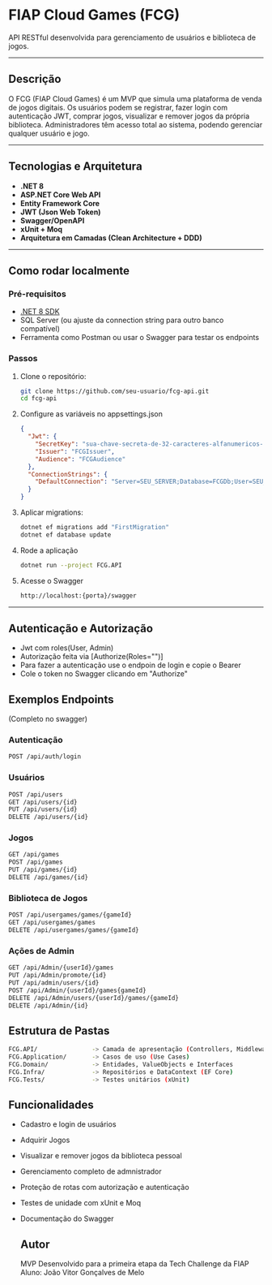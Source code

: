 # FIAP Cloud Games (FCG)

API RESTful desenvolvida para gerenciamento de usuários e biblioteca de jogos.

---

## Descrição

O FCG (FIAP Cloud Games) é um MVP que simula uma plataforma de venda de jogos digitais. 
Os usuários podem se registrar, fazer login com autenticação JWT, comprar jogos, visualizar e remover jogos da própria biblioteca. Administradores têm acesso total ao sistema, podendo gerenciar qualquer usuário e jogo.

---

## Tecnologias e Arquitetura

- **.NET 8**
- **ASP.NET Core Web API**
- **Entity Framework Core**
- **JWT (Json Web Token)**
- **Swagger/OpenAPI**
- **xUnit + Moq**
- **Arquitetura em Camadas (Clean Architecture + DDD)**

---

## Como rodar localmente

### Pré-requisitos

- [.NET 8 SDK](https://dotnet.microsoft.com/en-us/download/dotnet/8.0)
- SQL Server (ou ajuste da connection string para outro banco compatível)
- Ferramenta como Postman ou usar o Swagger para testar os endpoints

### Passos

1. Clone o repositório:

   ```bash
   git clone https://github.com/seu-usuario/fcg-api.git
   cd fcg-api

2. Configure as variáveis no appsettings.json
   ```json
   {
     "Jwt": {
       "SecretKey": "sua-chave-secreta-de-32-caracteres-alfanumericos-no-minimo",
       "Issuer": "FCGIssuer",
       "Audience": "FCGAudience"
     },
     "ConnectionStrings": {
       "DefaultConnection": "Server=SEU_SERVER;Database=FCGDb;User=SEU_USUARIO;Password=SUA_SENHA;"
     }
   }
   ```
   
3. Aplicar migrations:
   ```bash
   dotnet ef migrations add "FirstMigration"
   dotnet ef database update
   
4. Rode a aplicação
   ```bash
   dotnet run --project FCG.API
   
5. Acesse o Swagger
   ```bash
   http://localhost:{porta}/swagger
---

## Autenticação e Autorização
 - Jwt com roles(User, Admin)
 - Autorização feita via [Authorize(Roles="")]
 - Para fazer a autenticação use o endpoin de login e copie o Bearer
 - Cole o token no Swagger clicando em "Authorize"

## Exemplos Endpoints
(Completo no swagger)

### Autenticação

```bash
POST /api/auth/login
```

### Usuários

```bash
POST /api/users
GET /api/users/{id}
PUT /api/users/{id}
DELETE /api/users/{id}
```

### Jogos

```bash
GET /api/games
POST /api/games
PUT /api/games/{id}
DELETE /api/games/{id}
```

### Biblioteca de Jogos

```bash
POST /api/usergames/games/{gameId}
GET /api/usergames/games
DELETE /api/usergames/games/{gameId}
```

### Ações de Admin

```bash
GET /api/Admin/{userId}/games
PUT /api/Admin/promote/{id}
PUT /api/admin/users/{id}
POST /api/Admin/{userId}/games{gameId}
DELETE /api/Admin/users/{userId}/games/{gameId}
DELETE /api/Admin/{id}
```

## Estrutura de Pastas
```bash
FCG.API/               -> Camada de apresentação (Controllers, Middlewares)
FCG.Application/       -> Casos de uso (Use Cases)
FCG.Domain/            -> Entidades, ValueObjects e Interfaces
FCG.Infra/             -> Repositórios e DataContext (EF Core)
FCG.Tests/             -> Testes unitários (xUnit)
```

## Funcionalidades
- Cadastro e login de usuários
- Adquirir Jogos
- Visualizar e remover jogos da biblioteca pessoal
- Gerenciamento completo de admnistrador
- Proteção de rotas com autorização e autenticação
- Testes de unidade com xUnit e Moq
- Documentação do Swagger

  ## Autor
  MVP Desenvolvido para a primeira etapa da Tech Challenge da FIAP
  Aluno: João Vitor Gonçalves de Melo

